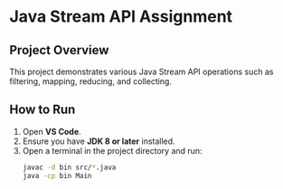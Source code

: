 # Java Stream API Assignment

## Project Overview
This project demonstrates various Java Stream API operations such as filtering, mapping, reducing, and collecting.

## How to Run
1. Open **VS Code**.
2. Ensure you have **JDK 8 or later** installed.
3. Open a terminal in the project directory and run:
   ```sh
   javac -d bin src/*.java
   java -cp bin Main
